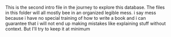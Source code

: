 This is the second intro file in the journey to explore this database. The files in this folder will all mostly bee in an organized legible mess. i say mess because i have no special training of how to write a book and i can guarantee that i will not end up making mistakes like explaining stuff without context. But I'll try to keep it at minimum